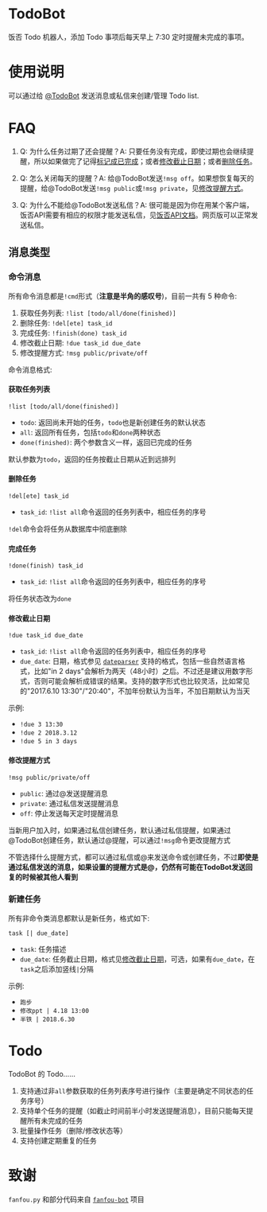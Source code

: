 # TodoBot

饭否 Todo 机器人，添加 Todo 事项后每天早上 7:30 定时提醒未完成的事项。

# 使用说明

可以通过给 [@TodoBot](http://fanfou.com/todobot) 发送消息或私信来创建/管理 Todo list.

# FAQ

1. Q: 为什么任务过期了还会提醒？A: 只要任务没有完成，即使过期也会继续提醒，所以如果做完了记得[标记成已完成](#完成任务)；或者[修改截止日期](#修改截止日期)；或者[删除任务](#删除任务)。

2. Q: 怎么关闭每天的提醒？A: 给@TodoBot发送`!msg off`。如果想恢复每天的提醒，给@TodoBot发送`!msg public`或`!msg private`，见[修改提醒方式](#修改提醒方式)。

3. Q: 为什么不能给@TodoBot发送私信？A: 很可能是因为你在用某个客户端，饭否API需要有相应的权限才能发送私信，见[饭否API文档](https://github.com/FanfouAPI/FanFouAPIDoc/wiki/direct-messages.new)。网页版可以正常发送私信。

## 消息类型

### 命令消息

所有命令消息都是`!cmd`形式（**注意是半角的感叹号**)，目前一共有 5 种命令:

1. 获取任务列表: `!list [todo/all/done(finished)]`
2. 删除任务: `!del[ete] task_id`
3. 完成任务: `!finish(done) task_id`
4. 修改截止日期: `!due task_id due_date`
5. 修改提醒方式: `!msg public/private/off`

命令消息格式:

#### 获取任务列表

    !list [todo/all/done(finished)]

- `todo`: 返回尚未开始的任务，`todo`也是新创建任务的默认状态
- `all`: 返回所有任务，包括`todo`和`done`两种状态
- `done(finished)`: 两个参数含义一样，返回已完成的任务

默认参数为`todo`，返回的任务按截止日期从近到远排列

#### 删除任务

    !del[ete] task_id

- `task_id`: `!list all`命令返回的任务列表中，相应任务的序号

`!del`命令会将任务从数据库中彻底删除

#### 完成任务

    !done(finish) task_id

- `task_id`: `!list all`命令返回的任务列表中，相应任务的序号

将任务状态改为`done`

#### 修改截止日期

    !due task_id due_date

- `task_id`: `!list all`命令返回的任务列表中，相应任务的序号
- `due_date`: 日期，格式参见 [`dateparser`](https://github.com/scrapinghub/dateparser) 支持的格式，包括一些自然语言格式，比如"in 2 days"会解析为两天（48小时）之后。不过还是建议用数字形式，否则可能会解析成错误的结果。支持的数字形式也比较灵活，比如常见的"2017.6.10 13:30"/"20:40"，不加年份默认为当年，不加日期默认为当天

示例:

- `!due 3 13:30`
- `!due 2 2018.3.12`
- `!due 5 in 3 days`

#### 修改提醒方式

    !msg public/private/off

- `public`: 通过@发送提醒消息
- `private`: 通过私信发送提醒消息
- `off`: 停止发送每天定时提醒消息

当新用户加入时，如果通过私信创建任务，默认通过私信提醒，如果通过@TodoBot创建任务，默认通过@提醒，可以通过`!msg`命令更改提醒方式

不管选择什么提醒方式，都可以通过私信或@来发送命令或创建任务，不过**即使是通过私信发送的消息，如果设置的提醒方式是@，仍然有可能在TodoBot发送回复的时候被其他人看到**

### 新建任务

所有非命令类消息都默认是新任务，格式如下:

    task [| due_date]

- `task`: 任务描述
- `due_date`: 任务截止日期，格式见[修改截止日期](#修改截止日期)，可选，如果有`due_date`，在`task`之后添加竖线`|`分隔

示例:

- `跑步`
- `修改ppt | 4.18 13:00`
- `半铁 | 2018.6.30`

# Todo

TodoBot 的 Todo……

1. 支持通过非`all`参数获取的任务列表序号进行操作（主要是确定不同状态的任务序号）
2. 支持单个任务的提醒（如截止时间前半小时发送提醒消息），目前只能每天提醒所有未完成的任务
3. 批量操作任务（删除/修改状态等）
4. 支持创建定期重复的任务

# 致谢

`fanfou.py` 和部分代码来自 [`fanfou-bot`](https://github.com/akgnah/fanfou-bot) 项目
